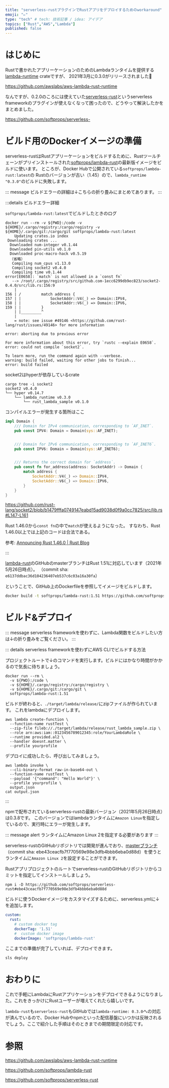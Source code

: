 ```yaml
---
title: "serverless-rustプラグインでRustアプリをデプロイするためのworkaround"
emoji: "✏"
type: "tech" # tech: 技術記事 / idea: アイデア
topics: ["Rust","AWS","Lambda"]
published: false
---
```


# はじめに


Rustで書かれたアプリーケーションのためのLambdaランタイムを提供する
[lambda-runtime](https://github.com/awslabs/aws-lambda-rust-runtime) crateですが、
2021年3月に0.3.0がリリースされました🚀

https://github.com/awslabs/aws-lambda-rust-runtime

なんですが、0.2.0のころには使えていた[serverless-rust](https://github.com/softprops/serverless-rust)というserverless frameworkのプラグインが使えなくなって困ったので、どうやって解決したかをまとめました。

https://github.com/softprops/serverless-



# ビルド用のDockerイメージの準備

serverless-rustはRustアプリーケーションをビルドするために、Rustツールチェーンがプリインストールされた[softprops/lambda-rust](https://github.com/softprops/lambda-rust)の最新版イメージをビルドに使います。
ところが、Docker Hubで公開されている`softprops/lambda-rust:latest`の
Rustのバージョンが古い（1.45）ので、`lambda_runtime "0.3.0"`のビルドに失敗します。

::: message
ビルドエラーの詳細は↓こちらの折り畳みにまとめてあります。
:::

:::details ビルドエラー詳細

`softprops/lambda-rust:latest`でビルドしたときのログ

```shell
docker run --rm -v ${PWD}:/code -v ${HOME}/.cargo/registry:/cargo/registry -v ${HOME}/.cargo/git:/cargo/git softprops/lambda-rust:latest
    Updating crates.io index
 Downloading crates ...
  Downloaded num-integer v0.1.44
  Downloaded pin-utils v0.1.0
  Downloaded proc-macro-hack v0.5.19
  （省略）
   Compiling num_cpus v1.13.0
   Compiling socket2 v0.4.0
   Compiling time v0.1.44
error[E0658]: `match` is not allowed in a `const fn`
   --> /root/.cargo/registry/src/github.com-1ecc6299db9ec823/socket2-0.4.0/src/lib.rs:156:9
    |
156 | /         match address {
157 | |             SocketAddr::V4(_) => Domain::IPV4,
158 | |             SocketAddr::V6(_) => Domain::IPV6,
159 | |         }
    | |_________^
    |
    = note: see issue #49146 <https://github.com/rust-lang/rust/issues/49146> for more information

error: aborting due to previous error

For more information about this error, try `rustc --explain E0658`.
error: could not compile `socket2`.

To learn more, run the command again with --verbose.
warning: build failed, waiting for other jobs to finish...
error: build failed
```

socket2はhyperが依存しているcrate

```shell
cargo tree -i socket2
socket2 v0.4.0
└── hyper v0.14.7
    └── lambda_runtime v0.3.0
        └── rust_lambda_sample v0.1.0 
```


コンパイルエラーが発生する箇所はここ

```rust
impl Domain {
    /// Domain for IPv4 communication, corresponding to `AF_INET`.
    pub const IPV4: Domain = Domain(sys::AF_INET);


    /// Domain for IPv6 communication, corresponding to `AF_INET6`.
    pub const IPV6: Domain = Domain(sys::AF_INET6);


    /// Returns the correct domain for `address`.
    pub const fn for_address(address: SocketAddr) -> Domain {
        match address {
            SocketAddr::V4(_) => Domain::IPV4,
            SocketAddr::V6(_) => Domain::IPV6,
        }
    }
}
```

https://github.com/rust-lang/socket2/blob/b1479fffa0749147eabd15ad9038d0f9a0cc7825/src/lib.rs#L147-L161

Rust 1.46.0から`const fn`の中で`match`が使えるようになった。
すなわち、Rust 1.46.0以上では上記のコードは合法である。

参考: [Announcing Rust 1.46.0 | Rust Blog](https://blog.rust-lang.org/2020/08/27/Rust-1.46.0.html)

:::


[lambda-rust](https://github.com/softprops/lambda-rust)のGitHubのmasterブランチはRust 1.51に対応しています（2021年5月26日時点）。
（commit sha: `e6137ddbac36d104236407eb537c6c03a16a30fa`）

ということで、GitHub上のDockerfileを参照してイメージをビルドします。

```sh
docker build -t softprops/lambda-rust:1.51 https://github.com/softprops/lambda-rust.git#e6137ddbac36d104236407eb537c6c03a16a30fa
```

# ビルド&デプロイ

::: message 
serverless frameworkを使わずに、Lambda関数をビルドしたい方は↓の折り畳みをご覧ください。
:::

::: details serverless frameworkを使わずにAWS CLIでビルドする方法

プロジェクトルートで↓のコマンドを実行します。ビルドにはかなり時間がかかるので気長に待ちましょう。

```shell
docker run --rm \
  -v ${PWD}:/code \
  -v ${HOME}/.cargo/registry:/cargo/registry \
  -v ${HOME}/.cargo/git:/cargo/git \
  softprops/lambda-rust:1.51
```

ビルドが終わると、`./target/lambda/release/`にzipファイルが作られています。
これをlambdaにデプロイします。


```shell
aws lambda create-function \
  --function-name rustTest \
  --zip-file fileb://./target/lambda/release/rust_lambda_sample.zip \
  --role arn:aws:iam::0123456789012345:role/YourLambdaRole \
  --runtime provided.al2 \
  --handler doesnt.matter \
  --profile yourprofile
```

デプロイに成功したら、呼び出してみましょう。

```shell
aws lambda invoke \
  --cli-binary-format raw-in-base64-out \
  --function-name rustTest \
  --payload '{"command": "Hello World"}' \
  --profile yourprofile \
  output.json
cat output.json
```

:::


npmで配布されているserverless-rustの最新バージョン（2021年5月26日時点）は0.3.8です。
このバージョンではlambdaランタイムに`Amazon Linux`を指定しているので、実行時にエラーが発生します。

::: message alert
ランタイムにAmazon Linux 2を指定する必要があります
:::

serverless-rustのGitHubリポジトリでは開発が進んでおり、[masterブランチ](https://github.com/softprops/serverless-rust/tree/ebe43ceacfb7f770569e98e3dfb4bbb6eba0d88d)（commit sha: ebe43ceacfb7f770569e98e3dfb4bbb6eba0d88d）を使うとランタイムに`Amazon Linux 2`を設定することができます。


Rustアプリプロジェクトのルートでserverless-rustのGitHubリポジトリからコミットを指定してインストールしましょう。

```shell
npm i -D https://github.com/softprops/serverless-rust#ebe43ceacfb7f770569e98e3dfb4bbb6eba0d88d
```


ビルドに使うDockerイメージをカスタマイズするために、serverless.ymlに↓を追加します。

```yml
custom:
  rust:
    # custom docker tag
    dockerTag: '1.51'
    #  custom docker image
    dockerImage: 'softprops/lambda-rust'
```

ここまでの準備が完了していれば、デプロイできます。

```shell
sls deploy
```

# おわりに

これで手軽にLambdaにRustアプリケーションをデプロイできるようになりました。これをきっかけにRustユーザーが増えてくれたら嬉しいです。

`lambda-rust`も`serverless-rust`もGitHubでは`lambda-runtime: 0.3.0`への対応が済んでいるので、Docker Hubやnpmといった配信基盤にいつかは反映されるでしょう。ここで紹介した手順はそのときまでの期間限定の対応です。

# 参照
https://github.com/awslabs/aws-lambda-rust-runtime

https://github.com/softprops/lambda-rust

https://github.com/softprops/serverless-rust
